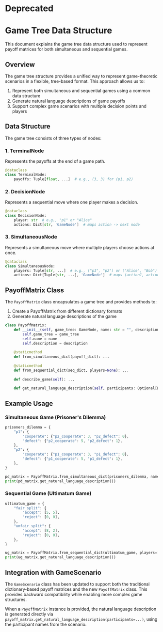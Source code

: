 # Deprecated

# Game Tree Data Structure

This document explains the game tree data structure used to represent payoff matrices for both simultaneous and sequential games.

## Overview

The game tree structure provides a unified way to represent game-theoretic scenarios in a flexible, tree-based format. This approach allows us to:

1. Represent both simultaneous and sequential games using a common data structure
2. Generate natural language descriptions of game payoffs
3. Support complex game scenarios with multiple decision points and players

## Data Structure

The game tree consists of three types of nodes:

### 1. TerminalNode

Represents the payoffs at the end of a game path.

```python
@dataclass
class TerminalNode:
    payoffs: Tuple[float, ...]  # e.g., (3, 3) for (p1, p2)
```

### 2. DecisionNode

Represents a sequential move where one player makes a decision.

```python
@dataclass
class DecisionNode:
    player: str  # e.g., "p1" or "Alice"
    actions: Dict[str, 'GameNode']  # maps action -> next node
```

### 3. SimultaneousNode

Represents a simultaneous move where multiple players choose actions at once.

```python
@dataclass
class SimultaneousNode:
    players: Tuple[str, ...]  # e.g., ("p1", "p2") or ("Alice", "Bob")
    actions: Dict[Tuple[str, ...], 'GameNode']  # maps (action1, action2, ...) -> next node
```

## PayoffMatrix Class

The `PayoffMatrix` class encapsulates a game tree and provides methods to:

1. Create a PayoffMatrix from different dictionary formats
2. Generate natural language descriptions of the game

```python
class PayoffMatrix:
    def __init__(self, game_tree: GameNode, name: str = "", description: str = ""):
        self.game_tree = game_tree
        self.name = name
        self.description = description
    
    @staticmethod
    def from_simultaneous_dict(payoff_dict): ...
    
    @staticmethod
    def from_sequential_dict(seq_dict, players=None): ...
    
    def describe_game(self): ...
    
    def get_natural_language_description(self, participants: Optional[List[str]] = None): ...
```

## Example Usage

### Simultaneous Game (Prisoner's Dilemma)

```python
prisoners_dilemma = {
    "p1": {
        "cooperate": {"p2_cooperate": 3, "p2_defect": 0},
        "defect": {"p2_cooperate": 5, "p2_defect": 1},
    },
    "p2": {
        "cooperate": {"p1_cooperate": 3, "p1_defect": 0},
        "defect": {"p1_cooperate": 5, "p1_defect": 1},
    },
}

pd_matrix = PayoffMatrix.from_simultaneous_dict(prisoners_dilemma, name="Prisoner's Dilemma")
print(pd_matrix.get_natural_language_description())
```

### Sequential Game (Ultimatum Game)

```python
ultimatum_game = {
    "fair_split": {
        "accept": [5, 5],
        "reject": [0, 0],
    },
    "unfair_split": {
        "accept": [8, 2],
        "reject": [0, 0],
    },
}

ug_matrix = PayoffMatrix.from_sequential_dict(ultimatum_game, players=["proposer", "responder"])
print(ug_matrix.get_natural_language_description())
```

## Integration with GameScenario

The `GameScenario` class has been updated to support both the traditional dictionary-based payoff matrices and the new `PayoffMatrix` class. This provides backward compatibility while enabling more complex game structures.

When a `PayoffMatrix` instance is provided, the natural language description is generated directly via `payoff_matrix.get_natural_language_description(participants=...)`, using the participant names from the scenario. 